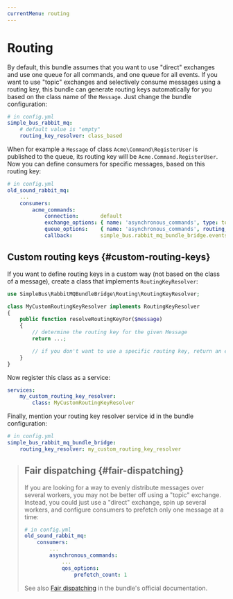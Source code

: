 ```yaml
---
currentMenu: routing
---
```


# Routing

By default, this bundle assumes that you want to use "direct" exchanges and use one queue for all commands, and one
queue for all events. If you want to use "topic" exchanges and selectively consume messages using a routing key, this
bundle can generate routing keys automatically for you based on the class name of the `Message`. Just change the
bundle configuration:

```yaml
# in config.yml
simple_bus_rabbit_mq:
    # default value is "empty"
    routing_key_resolver: class_based
```

When for example a `Message` of class `Acme\Command\RegisterUser` is published to the queue, its routing key will be
`Acme.Command.RegisterUser`. Now you can define consumers for specific messages, based on this routing key:

```yaml
# in config.yml
old_sound_rabbit_mq:
    ...
    consumers:
        acme_commands:
            connection:       default
            exchange_options: { name: 'asynchronous_commands', type: topic }
            queue_options:    { name: 'asynchronous_commands', routing_keys: ['Acme.Command.#'] }
            callback:         simple_bus.rabbit_mq_bundle_bridge.events_consumer
```

## Custom routing keys {#custom-routing-keys}

If you want to define routing keys in a custom way (not based on the class of a message), create a class that
implements `RoutingKeyResolver`:

```php
use SimpleBus\RabbitMQBundleBridge\Routing\RoutingKeyResolver;

class MyCustomRoutingKeyResolver implements RoutingKeyResolver
{
    public function resolveRoutingKeyFor($message)
    {
        // determine the routing key for the given Message
        return ...;

        // if you don't want to use a specific routing key, return an empty string
    }
}
```

Now register this class as a service:

```yaml
services:
    my_custom_routing_key_resolver:
        class: MyCustomRoutingKeyResolver
```

Finally, mention your routing key resolver service id in the bundle configuration:

```yaml
# in config.yml
simple_bus_rabbit_mq_bundle_bridge:
    routing_key_resolver: my_custom_routing_key_resolver
```

> ## Fair dispatching {#fair-dispatching}
>
> If you are looking for a way to evenly distribute messages over several workers, you may not be better off using a
> "topic" exchange. Instead, you could just use a "direct" exchange, spin up several workers, and configure
> consumers to prefetch only one message at a time:
>
> ```yaml
> # in config.yml
> old_sound_rabbit_mq:
>     consumers:
>         ...
>         asynchronous_commands:
>             ...
>             qos_options:
>                 prefetch_count: 1
> ```
>
> See also [Fair dispatching](https://github.com/php-amqplib/RabbitMqBundle#fair-dispatching) in the bundle's official
> documentation.
